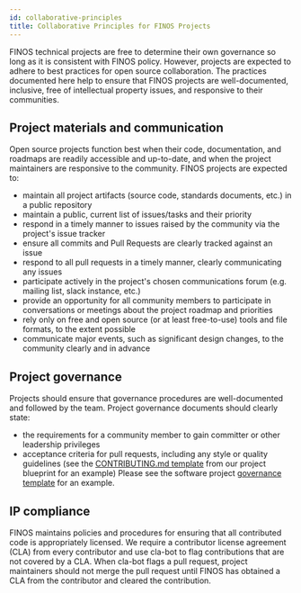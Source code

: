 ```yaml
---
id: collaborative-principles
title: Collaborative Principles for FINOS Projects
---
```


FINOS technical projects are free to determine their own governance so long as it is consistent with FINOS policy. However, projects are expected to adhere to best practices for open source collaboration. The practices documented here help to ensure that FINOS projects are well-documented, inclusive, free of intellectual property issues, and responsive to their communities.

## Project materials and communication

Open source projects function best when their code, documentation, and roadmaps are readily accessible and up-to-date, and when the project maintainers are responsive to the community. FINOS projects are expected to:
* maintain all project artifacts (source code, standards documents, etc.) in a public repository
* maintain a public, current list of issues/tasks and their priority
* respond in a timely manner to issues raised by the community via the project's issue tracker
* ensure all commits and Pull Requests are clearly tracked against an issue
* respond to all pull requests in a timely manner, clearly communicating any issues
* participate actively in the project's chosen communications forum (e.g. mailing list, slack instance, etc.)
* provide an opportunity for all community members to participate in conversations or meetings about the project roadmap and priorities
* rely only on free and open source (or at least free-to-use) tools and file formats, to the extent possible
* communicate major events, such as significant design changes, to the community clearly and in advance

## Project governance

Projects should ensure that governance procedures are well-documented and followed by the team. Project governance documents should clearly state:
* the requirements for a community member to gain committer or other leadership privileges
* acceptance criteria for pull requests, including any style or quality guidelines (see the [CONTRIBUTING.md template](https://github.com/finos/project-blueprint/blob/master/.github/CONTRIBUTING.md) from our project blueprint for an example)
Please see the software project [governance template](/CONTRIBUTING.template.md) for an example.

## IP compliance

FINOS maintains policies and procedures for ensuring that all contributed code is appropriately licensed. We require a contributor license agreement (CLA) from every contributor and use cla-bot to flag contributions that are not covered by a CLA. When cla-bot flags a pull request, project maintainers should not merge the pull request until FINOS has obtained a CLA from the contributor and cleared the contribution.
